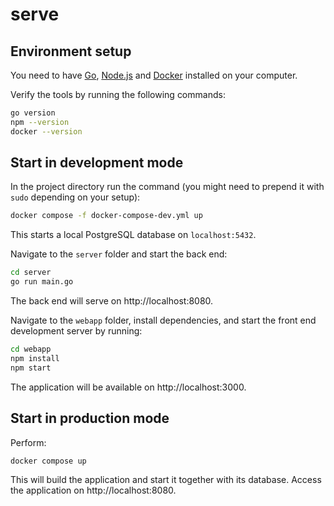 # serve

## Environment setup

You need to have [Go](https://go.dev/),
[Node.js](https://nodejs.org/) and
[Docker](https://www.docker.com/)
installed on your computer.

Verify the tools by running the following commands:

```sh
go version
npm --version
docker --version
```

## Start in development mode

In the project directory run the command (you might
need to prepend it with `sudo` depending on your setup):
```sh
docker compose -f docker-compose-dev.yml up
```

This starts a local PostgreSQL database on `localhost:5432`.

Navigate to the `server` folder and start the back end:

```sh
cd server
go run main.go
```
The back end will serve on http://localhost:8080.

Navigate to the `webapp` folder, install dependencies,
and start the front end development server by running:

```sh
cd webapp
npm install
npm start
```
The application will be available on http://localhost:3000.
 
## Start in production mode

Perform:
```sh
docker compose up
```
This will build the application and start it together with
its database. Access the application on http://localhost:8080.
